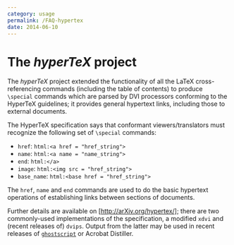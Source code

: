 ```yaml
---
category: usage
permalink: /FAQ-hypertex
date: 2014-06-10
---
```


# The _hyperTeX_ project

The _hyperTeX_ project extended the functionality of all the
LaTeX cross-referencing commands (including the table of contents)
to produce `\special` commands which are parsed by DVI processors
conforming to the HyperTeX guidelines;
it provides general hypertext links, including those
to external documents.

The HyperTeX specification says that conformant viewers/translators
must recognize the following set of `\special` commands:

- `href`: `html:<a href = "href_string">`
- `name`: `html:<a name = "name_string">`
- `end`: `html:</a>`
- `image`: `html:<img src = "href_string">`
- `base_name`: `html:<base href = "href_string">`

The `href`, `name` and `end` commands are used to do
the basic hypertext operations of establishing links between sections
of documents. 

Further details are available on [http://arXiv.org/hypertex/]; there
are two commonly-used implementations of the specification, a
modified `xdvi` and (recent releases of)
`dvips`. Output from the latter may be used in recent
releases of [`ghostscript`](https://www.ghostscript.com/)
or Acrobat Distiller.

